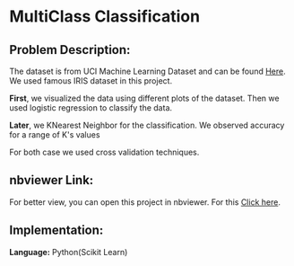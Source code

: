# MultiClass Classification

## Problem Description:
The dataset is from UCI Machine Learning Dataset and can be found [Here](http://archive.ics.uci.edu/ml/datasets/Iris). We used famous IRIS dataset in this project.

**First**, we visualized the data using different plots of the dataset. Then we used logistic regression to classify the data.

**Later**, we KNearest Neighbor for the classification. We observed accuracy for a range of K's values

For both case we used cross validation techniques.

## nbviewer Link:
For better view, you can open this project in nbviewer. For this [Click here](http://nbviewer.jupyter.org/github/tasnim007/MachineLearning/blob/master/Multiclass-Classification---Logistic-Regression-and-KNN/Multi%20Class%20Classification.ipynb).


## Implementation:
**Language:** Python(Scikit Learn)
